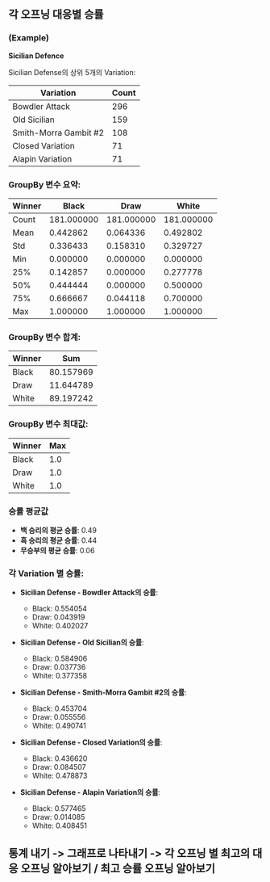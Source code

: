 ## 각 오프닝 대응별 승률

### (Example)

**Sicilian Defence**

Sicilian Defense의 상위 5개의 Variation:

| Variation                | Count |
|--------------------------|-------|
| Bowdler Attack           | 296   |
| Old Sicilian             | 159   |
| Smith-Morra Gambit #2    | 108   |
| Closed Variation         | 71    |
| Alapin Variation         | 71    |

### GroupBy 변수 요약:

| Winner  | Black        | Draw        | White       |
|---------|--------------|-------------|-------------|
| Count   | 181.000000   | 181.000000  | 181.000000  |
| Mean    | 0.442862     | 0.064336    | 0.492802    |
| Std     | 0.336433     | 0.158310    | 0.329727    |
| Min     | 0.000000     | 0.000000    | 0.000000    |
| 25%     | 0.142857     | 0.000000    | 0.277778    |
| 50%     | 0.444444     | 0.000000    | 0.500000    |
| 75%     | 0.666667     | 0.044118    | 0.700000    |
| Max     | 1.000000     | 1.000000    | 1.000000    |

### GroupBy 변수 합계:

| Winner  | Sum          |
|---------|--------------|
| Black   | 80.157969    |
| Draw    | 11.644789    |
| White   | 89.197242    |

### GroupBy 변수 최대값:

| Winner  | Max          |
|---------|--------------|
| Black   | 1.0          |
| Draw    | 1.0          |
| White   | 1.0          |

### 승률 평균값

- **백 승리의 평균 승률**: 0.49
- **흑 승리의 평균 승률**: 0.44
- **무승부의 평균 승률**: 0.06

### 각 Variation 별 승률:

- **Sicilian Defense - Bowdler Attack의 승률**:
  - Black: 0.554054
  - Draw: 0.043919
  - White: 0.402027

- **Sicilian Defense - Old Sicilian의 승률**:
  - Black: 0.584906
  - Draw: 0.037736
  - White: 0.377358

- **Sicilian Defense - Smith-Morra Gambit #2의 승률**:
  - Black: 0.453704
  - Draw: 0.055556
  - White: 0.490741

- **Sicilian Defense - Closed Variation의 승률**:
  - Black: 0.436620
  - Draw: 0.084507
  - White: 0.478873

- **Sicilian Defense - Alapin Variation의 승률**:
  - Black: 0.577465
  - Draw: 0.014085
  - White: 0.408451



## 통계 내기 -> 그래프로 나타내기 -> 각 오프닝 별 최고의 대응 오프닝 알아보기 / 최고 승률 오프닝 알아보기
